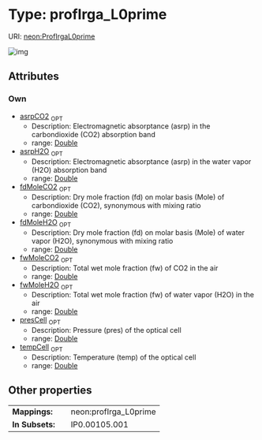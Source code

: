 
# Type: profIrga_L0prime




URI: [neon:ProfIrgaL0prime](https://data.neonscience.org/ProfIrgaL0prime)


![img](http://yuml.me/diagram/nofunky;dir:TB/class/[ProfIrgaL0prime&#124;asrpH2O:double%20%3F;fdMoleH2O:double%20%3F;asrpCO2:double%20%3F;fdMoleCO2:double%20%3F;fwMoleCO2:double%20%3F;fwMoleH2O:double%20%3F;tempCell:double%20%3F;presCell:double%20%3F])

## Attributes


### Own

 * [asrpCO2](asrpCO2.md)  <sub>OPT</sub>
    * Description: Electromagnetic absorptance (asrp) in the carbondioxide (CO2) absorption band
    * range: [Double](types/Double.md)
 * [asrpH2O](asrpH2O.md)  <sub>OPT</sub>
    * Description: Electromagnetic absorptance (asrp) in the water vapor (H2O) absorption band
    * range: [Double](types/Double.md)
 * [fdMoleCO2](fdMoleCO2.md)  <sub>OPT</sub>
    * Description: Dry mole fraction (fd) on molar basis (Mole) of carbondioxide (CO2), synonymous with mixing ratio
    * range: [Double](types/Double.md)
 * [fdMoleH2O](fdMoleH2O.md)  <sub>OPT</sub>
    * Description: Dry mole fraction (fd) on molar basis (Mole) of water vapor (H2O), synonymous with mixing ratio
    * range: [Double](types/Double.md)
 * [fwMoleCO2](fwMoleCO2.md)  <sub>OPT</sub>
    * Description: Total wet mole fraction (fw) of CO2 in the air
    * range: [Double](types/Double.md)
 * [fwMoleH2O](fwMoleH2O.md)  <sub>OPT</sub>
    * Description: Total wet mole fraction (fw) of water vapor (H2O) in the air
    * range: [Double](types/Double.md)
 * [presCell](presCell.md)  <sub>OPT</sub>
    * Description: Pressure (pres) of the optical cell
    * range: [Double](types/Double.md)
 * [tempCell](tempCell.md)  <sub>OPT</sub>
    * Description: Temperature (temp) of the optical cell
    * range: [Double](types/Double.md)

## Other properties

|  |  |  |
| --- | --- | --- |
| **Mappings:** | | neon:profIrga_L0prime |
| **In Subsets:** | | IP0.00105.001 |

